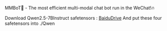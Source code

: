 MMBoT🤖 - The most efficient multi-modal chat bot run in the WeChat!🔥

Download Qwen2.5-7BInstruct safetensors :  [BaiduDrive](https://pan.baidu.com/s/18ax_P2BzbeRqtu0aDREOAg?pwd=egdn) 
And put these four safetensors into ./Qwen

